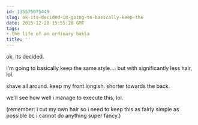 ```yaml
---
id: 135575075449
slug: ok-its-decided-im-going-to-basically-keep-the
date: 2015-12-20 15:55:28 GMT
tags:
- the life of an ordinary bakla
title: ''
---
```

ok. its decided.

i'm going to basically keep the same style.... but with significantly less hair, lol.

shave all around. keep my front longish. shorter towards the back.

we'll see how well i manage to execute this, lol. 

(remember: i cut my own hair so i need to keep this as fairly simple as possible bc i cannot do anything super fancy.)